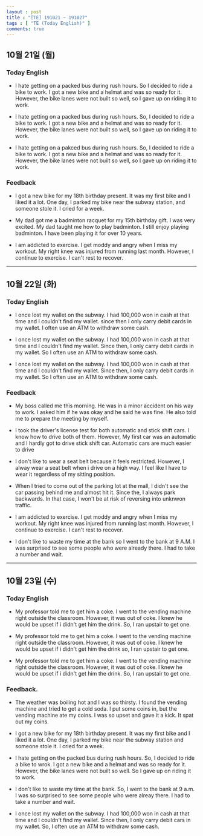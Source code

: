 ```yaml
---
layout : post
title : "[TE] 191021 ~ 191027"
tags : [ "TE (Today English)" ]
comments: true
---
```


## 10월 21일 (월)
### Today English
- I hate getting on a packed bus during rush hours. So I decided to ride a bike to work. I got a new bike and a helmat and was so ready for it. However, the bike lanes were not built so well, so I gave up on riding it to work.

- I hate getting on a packed bus during rush hours. So, I decided to ride a bike to work. I got a new bike and a helmat and was so ready for it. However, the bike lanes were not built so well, so I gave up on riding it to work.

- I hate getting on a pakced bus during rush hours. So, I decided to ride a bike to work. I got a new bike and a helmat and was so ready for it. However, the bike lanes were not built so well, so I gave up on riding it to work.

### Feedback
- I got a new bike for my 18th birthday present. It was my first bike and I liked it a lot. One day, I parked my bike near the subway station, and someone stole it. I cried for a week.

- My dad got me a badminton racquet for my 15th birthday gift. I was very excited. My dad taught me how to play badminton. I still enjoy playing badminton. I have been playing it for over 10 years.

- I am addicted to exercise. I get moddy and angry when I miss my workout. My right knee was injured from running last month. However, I continue to exercise. I can't rest to recover.

---

## 10월 22일 (화)
### Today English
- I once lost my wallet on the subway. I had 100,000 won in cash at that time and I couldn't find my wallet. since then I only carry debit cards in my wallet. I often use an ATM to withdraw some cash.

- I once lost my wallet on the subway. I had 100,000 won in cash at that time and I couldn't find my wallet. Since then, I only carry debit cards in my wallet. So I often use an ATM to withdraw some cash.

- I once lost my wallet on the subway. I had 100,000 won in cash at that time and I couldn't find my wallet. Since then, I only carry debit cards in my wallet. So I often use an ATM to withdraw some cash.

### Feedback
- My boss called me this morning. He was in a minor accident on his way to work. I asked him if he was okay and he said he was fine. He also told me to prepare the meeting by myself.

- I took the driver's license test for both automatic and stick shift cars. I know how to drive both of them. However, My first car was an automatic and I hardly got to drive stick shift car. Automatic cars are much easier to drive

- I don't like to wear a seat belt because it feels restricted. However, I alway wear a seat belt when i drive on a high way. I feel like I have to wear it regardless of my sitting position.

- When I tried to come out of the parking lot at the mall, I didn't see the car passing behind me and almost hit it. Since the, I always park backwards. In that case, I won't be at risk of reversing into unknwon traffic.

- I am addicted to exercise. I get moddy and angry when I miss my workout. My right knee was injured from running last month. However, I continue to exercise. I can't rest to recover.

- I don't like to waste my time at the bank so I went to the bank at 9 A.M. I was surprised to see some people who were already there. I had to take a number and wait.

---

## 10월 23일 (수)
### Today English
- My professor told me to get him a coke. I went to the vending machine right outside the classroom. However, it was out of coke. I knew he would be upset if i didn't get him the drink. So, I ran upstair to get one.

- My professor told me to get him a coke. I went to the vending machine right outside the classroom. However, it was out of coke. I knew he would be upset if i didn't get him the drink so, I ran upstair to get one.

- My professor told me to get him a coke. I went to the vending machine right outside the classroom. However, it was out of coke. I knew he would be upset if i didn't get him the drink. So, I ran upstair to get one.

### Feedback.
- The weather was boiling hot and I was so thirsty. I found the vending machine and tried to get a cold soda. I put some coins in, but the vending machine ate my coins. I was so upset and gave it a kick. It spat out my coins.

- I got a new bike for my 18th birthday present. It was my first bike and I liked it a lot. One day, I parked my bike near the subway station and someone stole it. I cried for a week.

- I hate getting on the packed bus during rush hours. So, I decided to ride a bike to wrok. I got a new bike and a helmat and was so ready for it. However, the bike lanes were not built so well. So I gave up on riding it to work.

- I don't like to waste my time at the bank. So, I went to the bank at 9 a.m. I was so surprised to see some people who were alreay there. I had to take a number and wait.

- I once lost my wallet on the subway. I had 100,000 won in cash at that time and I couldn't find my wallet. Since then, I only carry debit cars in my wallet. So, I often use an ATM to withdraw some cash. 
